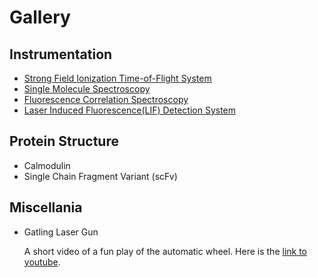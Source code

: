 # Gallery
## Instrumentation

* [Strong Field Ionization Time-of-Flight System](tof)
* [Single Molecule Spectroscopy](sms)
* [Fluorescence Correlation Spectroscopy](fcs)
* [Laser Induced Fluorescence(LIF) Detection System](lif)

## Protein Structure

* Calmodulin
* Single Chain Fragment Variant (scFv)

## Miscellania

* Gatling Laser Gun

    A short video of a fun play of the automatic wheel. Here is the [link to youtube](https://www.youtube.com/watch?v=2Anio3egzNw).
